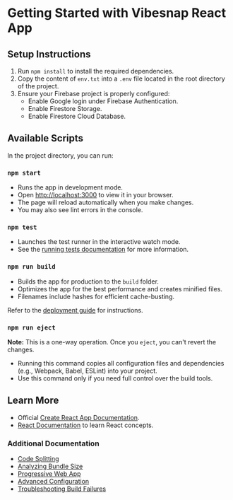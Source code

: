 # Getting Started with Vibesnap React App

## Setup Instructions

1. Run `npm install` to install the required dependencies.
2. Copy the content of `env.txt` into a `.env` file located in the root directory of the project.
3. Ensure your Firebase project is properly configured:
   - Enable Google login under Firebase Authentication.
   - Enable Firestore Storage.
   - Enable Firestore Cloud Database.

## Available Scripts

In the project directory, you can run:

### `npm start`

- Runs the app in development mode.
- Open [http://localhost:3000](http://localhost:3000) to view it in your browser.
- The page will reload automatically when you make changes.
- You may also see lint errors in the console.

### `npm test`

- Launches the test runner in the interactive watch mode.
- See the [running tests documentation](https://facebook.github.io/create-react-app/docs/running-tests) for more information.

### `npm run build`

- Builds the app for production to the `build` folder.
- Optimizes the app for the best performance and creates minified files.
- Filenames include hashes for efficient cache-busting.

Refer to the [deployment guide](https://facebook.github.io/create-react-app/docs/deployment) for instructions.

### `npm run eject`

**Note:** This is a one-way operation. Once you `eject`, you can't revert the changes.

- Running this command copies all configuration files and dependencies (e.g., Webpack, Babel, ESLint) into your project.
- Use this command only if you need full control over the build tools.

## Learn More

- Official [Create React App Documentation](https://facebook.github.io/create-react-app/docs/getting-started).
- [React Documentation](https://reactjs.org/) to learn React concepts.

### Additional Documentation

- [Code Splitting](https://facebook.github.io/create-react-app/docs/code-splitting)
- [Analyzing Bundle Size](https://facebook.github.io/create-react-app/docs/analyzing-the-bundle-size)
- [Progressive Web App](https://facebook.github.io/create-react-app/docs/making-a-progressive-web-app)
- [Advanced Configuration](https://facebook.github.io/create-react-app/docs/advanced-configuration)
- [Troubleshooting Build Failures](https://facebook.github.io/create-react-app/docs/troubleshooting#npm-run-build-fails-to-minify)
